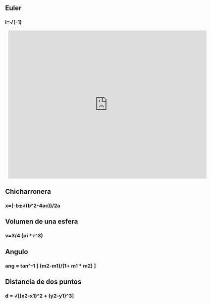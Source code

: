 ## Euler
### i=√(-1)

<div style="width: 640px; height: 480px; margin: 10px; position: relative;"><iframe allowfullscreen frameborder="0" style="width:640px; height:480px" src="https://lucid.app/documents/embeddedchart/ca1d90bf-f0a7-4474-b40f-1d7a4b82dd3a" id="IoYEvn4qDpeK"></iframe></div>

## Chicharronera
### x=(-b±√(b^2-4ac))/2a

## Volumen de una esfera
### v=3/4 (pi * r^3)
                    
## Angulo
### ang = tan^-1 [ (m2-m1)/(1+ m1 * m2) ]      

## Distancia de dos puntos
### d = √[(x2-x1)^2 + (y2-y1)^3]